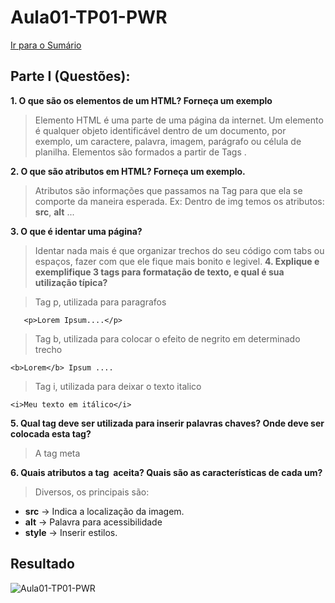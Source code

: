 # Aula01-TP01-PWR
[Ir para o Sumário](../../README.md)
## Parte I (Questões):
**1. O que são os elementos de um HTML? Forneça um exemplo**

>    Elemento HTML é uma parte de uma página da internet. Um elemento é qualquer objeto identificável dentro de um documento, por exemplo, um caractere, palavra, imagem, parágrafo ou célula de planilha. Elementos são formados a partir de Tags .

**2. O que são atributos em HTML? Forneça um exemplo.**

>    Atributos são informações que passamos na Tag para que ela se comporte da maneira esperada. 
    Ex: Dentro de img temos os atributos: **src**, **alt** ...

**3. O que é identar uma página?**
> Identar nada mais é que organizar trechos do seu código com tabs ou espaços, fazer com que ele fique mais bonito e legivel.
**4. Explique e exemplifique 3 tags para formatação de texto, e qual é sua utilização típica?**

>    Tag p, utilizada para paragrafos

       <p>Lorem Ipsum....</p> 

>    Tag b, utilizada para colocar o efeito de negrito em determinado trecho

    <b>Lorem</b> Ipsum .... 

>    Tag i, utilizada para deixar o texto italico

    <i>Meu texto em itálico</i>
**5. Qual tag deve ser utilizada para inserir palavras chaves? Onde deve ser colocada esta tag?**
> A tag meta

**6. Quais atributos a tag <img> aceita? Quais são as características de cada um?**
> Diversos, os principais são:
    
 - **src** -> Indica a localização da imagem.
 - **alt** -> Palavra para acessibilidade
 - **style** -> Inserir estilos.

## **Resultado**

![Aula01-TP01-PWR](../gifs/Aula01-TP01-PWR.gif)